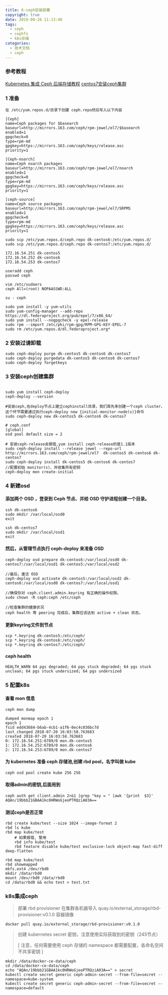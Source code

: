 ```yaml
---
title: 6-ceph安装部署
copyright: true
date: 2019-09-26 11:13:40
tags:
  - ceph
  - cephfs
  - k8s存储
categories:
  - 技术文档
  - ceph
---
```



### 参考教程
[Kubernetes 集成 Ceph 后端存储教程](https://blog.csdn.net/shida_csdn/article/details/78579043)
[centos7安装ceph集群](https://blog.csdn.net/zcc_heu/article/details/79017624)

### 1 准备
```
在 /etc/yum.repos.d/目录下创建 ceph.repo然后写入以下内容

[Ceph]
name=Ceph packages for $basearch
baseurl=http://mirrors.163.com/ceph/rpm-jewel/el7/$basearch
enabled=1
gpgcheck=0
type=rpm-md
gpgkey=https://mirrors.163.com/ceph/keys/release.asc
priority=1

[Ceph-noarch]
name=Ceph noarch packages
baseurl=http://mirrors.163.com/ceph/rpm-jewel/el7/noarch
enabled=1
gpgcheck=0
type=rpm-md
gpgkey=https://mirrors.163.com/ceph/keys/release.asc
priority=1

[ceph-source]
name=Ceph source packages
baseurl=http://mirrors.163.com/ceph/rpm-jewel/el7/SRPMS
enabled=1
gpgcheck=0
type=rpm-md
gpgkey=https://mirrors.163.com/ceph/keys/release.asc
priority=1

sudo scp /etc/yum.repos.d/ceph.repo dk-centos6:/etc/yum.repos.d/
sudo scp /etc/yum.repos.d/ceph.repo dk-centos7:/etc/yum.repos.d/

```

```
172.16.54.251 dk-centos5
172.16.54.252 dk-centos6
172.16.54.253 dk-centos7

useradd ceph
passwd ceph

vim /etc/sudoers
ceph All=(root) NOPAASSWD:ALL

su - ceph

sudo yum install -y yum-utils
sudo yum-config-manager --add-repo https://dl.fedoraproject.org/pub/epel/7/x86_64/
sudo yum install --nogpgcheck -y epel-release
sudo rpm --import /etc/pki/rpm-gpg/RPM-GPG-KEY-EPEL-7
sudo rm /etc/yum.repos.d/dl.fedoraproject.org*
```

### 2 安装过请卸载

```
sudo ceph-deploy purge dk-centos5 dk-centos6 dk-centos7
sudo ceph-deploy purgedata dk-centos5 dk-centos6 dk-centos7
sudo ceph-deploy forgetkeys

```

### 3 安装ceph创建集群

```

sudo yum install ceph-deploy
ceph-deploy --version

#安装ceph,在deploy节点上建立cephinstall目录，我们首先来创建一个ceph cluster，这个环节需要通过执行ceph-deploy new {initial-monitor-node(s)}命令
sudo ceph-deploy new dk-centos5 dk-centos6 dk-centos7

# ceph.conf
[global]
osd pool default size = 2

# 安装ceph-release会报错,yum install ceph-release的是1.1版本
sudo ceph-deploy install --release jewel --repo-url http://mirrors.163.com/ceph/rpm-jewel/el7  dk-centos5 dk-centos6 dk-centos7
sudo ceph-deploy install dk-centos5 dk-centos6 dk-centos7
//配置初始 monitor(s)、并收集所有密钥
ceph-deploy mon create-initial
```

### 4 新建osd
#### 添加两个 OSD ，登录到 Ceph 节点、并给 OSD 守护进程创建一个目录。

```
ssh dk-centos6
sudo mkdir /var/local/osd0
exit

ssh dk-centos7
sudo mkdir /var/local/osd1
exit
```

#### 然后，从管理节点执行 ceph-deploy 来准备 OSD

```
ceph-deploy osd prepare dk-centos6:/var/local/osd0 dk-centos7:/var/local/osd1 dk-centos5:/var/local/osd2

//最后，激活 OSD
ceph-deploy osd activate dk-centos5:/var/local/osd2 dk-centos6:/var/local/osd0 dk-centos7:/var/local/osd1

//确保你对 ceph.client.admin.keyring 有正确的操作权限。
sudo chown -R ceph:ceph /etc/ceph

//检查集群的健康状况
ceph health 等 peering 完成后，集群应该达到 active + clean 状态。
```

#### 更新keyring文件到节点

```
scp *.keyring dk-centos5:/etc/ceph/
scp *.keyring dk-centos6:/etc/ceph/
scp *.keyring dk-centos7:/etc/ceph/
```

#### ceph health

```
HEALTH_WARN 64 pgs degraded; 64 pgs stuck degraded; 64 pgs stuck unclean; 64 pgs stuck undersized; 64 pgs undersized
```

### 5 配置k8s
#### 查看 mon 信息

```
ceph mon dump

dumped monmap epoch 1
epoch 1
fsid edd43684-b6ab-4cb1-a1f6-0ec4c036bc7d
last_changed 2018-07-20 16:03:58.763683
created 2018-07-20 16:03:58.763683
0: 172.16.54.251:6789/0 mon.dk-centos5
1: 172.16.54.252:6789/0 mon.dk-centos6
2: 172.16.54.253:6789/0 mon.dk-centos7
```

#### 为 kubernetes 准备 ceph 存储池,创建 rbd pool，名字叫做 kube

```
ceph osd pool create kube 256 256
```

#### 取得admin的密钥,后面用到

```
ceph auth get client.admin 2>&1 |grep "key = " |awk '{print  $3}'
AQAn/19bbb21GBAA1kc0HRWoGjeoPTRQziA03A==
```

#### 测试ceph是否正常

```
rbd create kube/test --size 1024 --image-format 2
rbd ls kube
rbd map kube/test
    # 如果报错, 警用
    rbd info kube/test
    rbd feature disable kube/test exclusive-lock object-map fast-diff deep-flatten

rbd map kube/test
rbd showmapped
mkfs.ext4 /dev/rbd0
mkdir /data/rbd0
mount /dev/rbd0 /data/rbd0
cd /data/rbd0 && echo test > test.txt

```

### k8s集成ceph
> 部署 rbd provisioner
在集群各机器导入 quay.io/external_storage/rbd-provisioner:v0.1.0 容器镜像

```
docker pull quay.io/external_storage/rbd-provisioner:v0.1.0
```

> 创建 kubernetes secret 密钥，注意使用实际获取到的密钥（245节点）
>
> [ 注意，任何需要使用 ceph 存储的 namespace 都需要配置，各命名空间不共享密钥 ]

```
mkdir /data/docker-ce-data/ceph
cd /data/docker-ce-data/ceph
echo "AQAn/19bbb21GBAA1kc0HRWoGjeoPTRQziA03A==" > secret
kubectl create secret generic ceph-admin-secret --from-file=secret --namespace=kube-system
kubectl create secret generic ceph-admin-secret --from-file=secret --namespace=default
```

